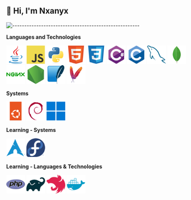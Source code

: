 ## 👋 Hi, I'm Nxanyx

![-----------------------------------------------------](https://raw.githubusercontent.com/andreasbm/readme/master/assets/lines/aqua.png)

**Languages and Technologies**

<img src="https://github.com/devicons/devicon/blob/master/icons/java/java-original.svg" alt="Java" width="50" height="50"> <img src="https://github.com/devicons/devicon/blob/master/icons/javascript/javascript-original.svg" alt="Javascript" width="50" height="50"> <img src="https://github.com/devicons/devicon/blob/master/icons/python/python-original.svg" alt="python" width="50" height="50"> <img src="https://github.com/devicons/devicon/blob/master/icons/html5/html5-original.svg" alt="html5" width="50" height="50"> <img src="https://github.com/devicons/devicon/blob/master/icons/css3/css3-original.svg" alt="css3" width="50" height="50"> <img src="https://github.com/devicons/devicon/blob/master/icons/csharp/csharp-original.svg" alt="c#" width="50" height="50"> <img src="https://github.com/devicons/devicon/blob/master/icons/c/c-original.svg" alt="c" width="50" height="50"> <img src="https://github.com/devicons/devicon/blob/master/icons/mysql/mysql-original.svg" alt="mysql" width="50" height="50"> <img src="https://github.com/devicons/devicon/blob/master/icons/mongodb/mongodb-original.svg" alt="mongodb" width="50" height="50"> <img src="https://github.com/devicons/devicon/blob/master/icons/nginx/nginx-original.svg" alt="nginx" width="50" height="50"> <img src="https://github.com/devicons/devicon/blob/master/icons/nodejs/nodejs-original.svg" alt="nodejs" width="50" height="50"> <img src="https://github.com/devicons/devicon/blob/master/icons/sqlite/sqlite-original.svg" alt="sqlite" width="50" height="50"> <img src="https://github.com/devicons/devicon/blob/master/icons/maven/maven-original.svg" alt="maven" width="50" height="50">

**Systems**

<img src="https://github.com/devicons/devicon/blob/master/icons/ubuntu/ubuntu-original.svg" alt="ubuntu" width="50" height="50"> <img src="https://github.com/devicons/devicon/blob/master/icons/debian/debian-original.svg" alt="debian" width="50" height="50"> <img src="https://github.com/devicons/devicon/blob/master/icons/windows11/windows11-original.svg" alt="windows11" width="50" height="50"> 

**Learning - Systems**

<img src="https://github.com/devicons/devicon/blob/master/icons/archlinux/archlinux-original.svg" alt="archlinux" width="50" height="50"> <img src="https://github.com/devicons/devicon/blob/master/icons/fedora/fedora-original.svg" alt="fedora" width="50" height="50">

**Learning - Languages & Technologies**

<img src="https://github.com/devicons/devicon/blob/master/icons/php/php-original.svg" alt="php" width="50" height="50"> <img src="https://github.com/devicons/devicon/blob/master/icons/gradle/gradle-original.svg" alt="gradle" width="50" height="50"> <img src="https://github.com/devicons/devicon/blob/master/icons/nestjs/nestjs-original.svg" alt="nextjs" width="50" height="50"> <img src="https://github.com/devicons/devicon/blob/master/icons/docker/docker-plain.svg" alt="docker" width="50" height="50">
